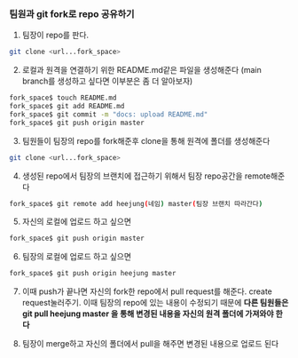 ### 팀원과 git fork로 repo 공유하기   

1. 팀장이 repo를 판다. 
```bash
git clone <url...fork_space>
```

2. 로컬과 원격을 연결하기 위한 README.md같은 파일을 생성해준다
(main branch를 생성하고 싶다면 이부분은 좀 더 알아보자)    
```bash
fork_space$ touch README.md
fork_space$ git add README.md
fork_space$ git commit -m "docs: upload README.md"
fork_space$ git push origin master  
```

3. 팀원들이 팀장의 repo를 fork해준후 clone을 통해 원격에 폴더를 생성해준다
```bash
git clone <url...fork_space>
```

4. 생성된 repo에서 팀장의 브랜치에 접근하기 위해서 팀장 repo공간을 remote해준다
```bash
fork_space$ git remote add heejung(네임) master(팀장 브랜치 따라간다)
```

5. 자신의 로컬에 업로드 하고 싶으면
```bash
fork_space$ git push origin master
```

6. 팀장의 로컬에 업로드 하고 싶으면 
```bash
fork_space$ git push origin heejung master
```

7. 이때  push가 끝나면 자신의 fork한 repo에서 pull request를 해준다. create request눌러주기. 이때 팀장의 repo에 있는 내용이 수정되기 때문에 __다른 팀원들은 git pull heejung master 을 통해 변경된 내용을 자신의 원격 폴더에 가져와야 한다__       

8. 팀장이 merge하고 자신의 폴더에서 pull을 해주면 변경된 내용으로 업로드 된다
